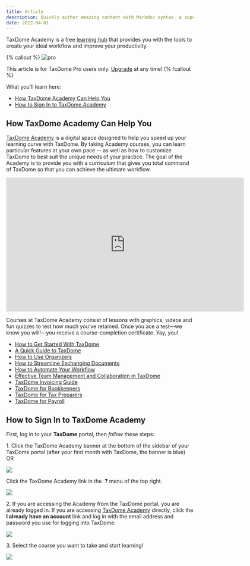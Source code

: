```yaml
---
title: Article
description: Quickly author amazing content with Markdoc syntax, a superset of Markdown.
date: 2022-04-01
---
```


TaxDome Academy is a free [learning hub](https://taxdome.com/education) that provides you with the tools to create your ideal workflow and improve your productivity.

{% callout %}
![pro](https://taxdome-public.s3.amazonaws.com/images/notification/pro.png)

This article is for TaxDome Pro users only. [Upgrade](https://help.taxdome.com/article/186-subscription-how-tos#12) at any time!
{% /callout %}

What you’ll learn here:

*   [How TaxDome Academy Can Help You](#1)
*   [How to Sign In to TaxDome Academy](#2)

## How TaxDome Academy Can Help You

[TaxDome Academy](https://academy.taxdome.com/) is a digital space designed to help you speed up your learning curve with TaxDome. By taking Academy courses, you can learn particular features at your own pace -- as well as how to customize TaxDome to best suit the unique needs of your practice. The goal of the Academy is to provide you with a curriculum that gives you total command of TaxDome so that you can achieve the ultimate workflow.

<div class="video-container"><iframe src="https://player.vimeo.com/video/660671341?h=399d47eac0" width="640" height="360" frameborder="0" allow="autoplay; fullscreen; picture-in-picture" allowfullscreen=""></iframe></div>

Courses at TaxDome Academy consist of lessons with graphics, videos and fun quizzes to test how much you’ve retained. Once you ace a test—we know you will!—you receive a course-completion certificate. Yay, you!

*   [How to Get Started With TaxDome](http://academy.taxdome.com/course/how-to-get-started-with-taxdome/start)
*   [A Quick Guide to TaxDome](https://academy.taxdome.com/course/taxdome-quick-guide/open)
*   [How to Use Organizers](http://academy.taxdome.com/course/how-to-use-organizers/start)
*   [How to Streamline Exchanging Documents](http://academy.taxdome.com/course/how-to-streamline-exchanging-documents/start)
*   [How to Automate Your Workflow](http://academy.taxdome.com/course/how-to-automate-your-workflow/start)
*   [Effective Team Management and Collaboration in TaxDome](http://academy.taxdome.com/course/effective-team-management-and-collaboration-in-taxdome/start)
*   [TaxDome Invoicing Guide](http://academy.taxdome.com/course/taxdome-invoicing-guide/start)
*   [TaxDome for Bookkeepers](https://academy.taxdome.com/course/taxdome-for-bookkeepers/lesson/course-intro)
*   [TaxDome for Tax Preparers](https://academy.taxdome.com/course/taxdome-for-tax-preparers/start)
*   [TaxDome for Payroll](https://academy.taxdome.com/course/taxdome-for-payroll/start)

## How to Sign In to TaxDome Academy

First, log in to your **TaxDome** portal, then *follow* these steps:

1\. Click the TaxDome Academy banner at the bottom of the sidebar of your TaxDome portal (after your first month with TaxDome, the banner is blue) OR

![](https://s3.amazonaws.com/helpscout.net/docs/assets/5be60d8f04286304a71c1d53/images/647859b8a563b4000567cc02/file-g2vsJuXOuU.png)

Click the TaxDome Academy link in the  **?** menu of the top right.

![](https://s3.amazonaws.com/helpscout.net/docs/assets/5be60d8f04286304a71c1d53/images/61dbece36bcea52bcf9d0e15/file-lgJrRobNwk.jpg)

2\. If you are accessing the Academy from the TaxDome portal, you are already logged in. If you are accessing [TaxDome Academy](https://academy.taxdome.com) directly, click the **I already have an account** link and log in with the email address and password you use for logging into TaxDome:

![](https://s3.amazonaws.com/helpscout.net/docs/assets/5be60d8f04286304a71c1d53/images/647873cbaef24e1deb40da48/file-rX4NT5EYyO.png)

3\. Select the course you want to take and start learning!

![](https://s3.amazonaws.com/helpscout.net/docs/assets/5be60d8f04286304a71c1d53/images/6295b5d4573200079251fed5/file-HBFb51tyaO.png)